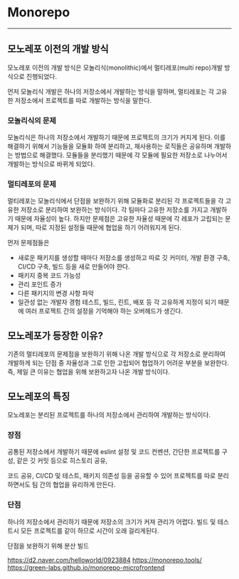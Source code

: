 # Monorepo
---
## 모노레포 이전의 개발 방식

모노레포 이전의 개발 방식은 모놀리식(monolithic)에서 멀티레포(multi repo)개발 방식으로 진행되었다.

먼저 모놀리식 개발은 하나의 저장소에서 개발하는 방식을 말하며, 멀티레포는 각 고유한 저장소에서 프로젝트를 따로 개발하는 방식을 말한다.

### 모놀리식의 문제
모놀리식은 하나의 저장소에서 개발하기 때문에 프로젝트의 크기가 커지게 된다. 
이를 해결하기 위해서 기능들을 모듈화 하여 분리하고, 재사용하는 로직들은 공유하며 개발하는 방법으로 해결했다. 
모듈들을 분리했기 때문에 각 모듈에 필요한 저장소로 나누어서 개발하는 방식으로 바뀌게 되었다.

### 멀티레포의 문제
멀티레포는 모놀리식에서 단점을 보완하기 위해 모듈화로 분리된 각 프로젝트들을 각 고유한 저장소로 분리하여 보완하는 방식이다.
각 팀마다 고유한 저장소를 가지고 개발하기 때문에 자율성이 높다. 하지만 문제점은 고유한 자율성 때문에 각 레포가 고립되는 문제가 되며, 따로 지정된 설정들 때문에 협업을 하기 어려워지게 된다.

먼저 문제점들은
- 새로운 패키지를 생성할 때마다 저장소를 생성하고 따로 깃 커미터, 개발 환경 구축, CI/CD 구축, 빌드 등을 새로 만들어야 한다.
- 패키지 중복 코드 가능성
- 관리 포인트 증가
- 다른 패키지의 변경 사항 파악
- 일관성 없는 개발자 경험
  테스트, 빌드, 린트, 배포 등 각 고유하게 지정이 되기 때문에 여러 프로젝트 간의 설정을 기억해야 하는 오버헤드가 생긴다.


## 모노레포가 등장한 이유?

기존의 멀티레포의 문제점을 보완하기 위해 나온 개발 방식으로 각 저장소로 분리하여 개발하게 되는 단점 중 자율성과 그로 인한 고립되어 협업하기 어려운 부분을 보완한다.
즉, 제일 큰 이유는 협업을 위해 보완하고자 나온 개발 방식이다.

## 모노레포의 특징

모노레포는 분리된 프로젝트를 하나의 저장소에서 관리하여 개발하는 방식이다.

### 장점
공통된 저장소에서 개발하기 때문에 eslint 설정 및 코드 컨벤션, 
간단한 프로젝트를 구성,
같은 깃 커밋 등으로 히스토리 공유,

코드 공유,  CI/CD 및 테스트, 패키지 의존성 등을 공유할 수 있어 프로젝트를 따로 분리하면서도 팀 간의 협업을 유리하게 만든다.

### 단점
하나의 저장소에서 관리하기 때문에 저장소의 크기가 커져 관리가 어렵다.
빌드 및 테스트시 모든 프로젝트를 같이 하므로 시간이 오래 걸리게된다.

단점을 보완하기 위해 분산 빌드


https://d2.naver.com/helloworld/0923884
https://monorepo.tools/
https://green-labs.github.io/monorepo-microfrontend